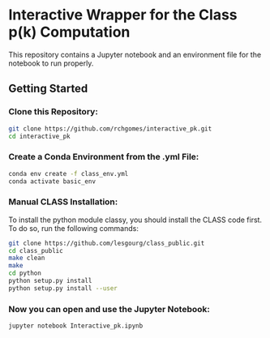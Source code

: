 
# Interactive Wrapper for the Class p(k) Computation

This repository contains a Jupyter notebook and an environment file for the notebook to run properly.

## Getting Started

### Clone this Repository:

```bash
git clone https://github.com/rchgomes/interactive_pk.git 
cd interactive_pk
```

### Create a Conda Environment from the .yml File:

```bash
conda env create -f class_env.yml 
conda activate basic_env
```

### Manual CLASS Installation:

To install the python module classy, you should install the CLASS code first. To do so, run the following commands:

```bash
git clone https://github.com/lesgourg/class_public.git 
cd class_public 
make clean 
make 
cd python 
python setup.py install 
python setup.py install --user
```

### Now you can open and use the Jupyter Notebook:

```bash
jupyter notebook Interactive_pk.ipynb
```
